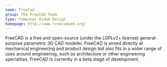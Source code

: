 ```yaml
---
name: FreeCad
group: The FreeCAD Team
type: Computer Aided Design
homepage: http://www.freecadweb.org/
---
```


FreeCAD is a free and open-source (under the LGPLv2+ license) general-purpose
parametric 3D CAD modeler. FreeCAD is aimed directly at mechanical engineering
and product design but also fits in a wider range of uses around engineering,
such as architecture or other engineering specialties. FreeCAD is currently in
a beta stage of development. 